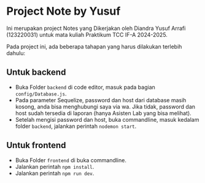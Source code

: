 # Project Note by Yusuf

Ini merupakan project Notes yang Dikerjakan oleh Diandra Yusuf Arrafi (123220031) untuk mata kuliah Praktikum TCC IF-A 2024-2025.

Pada project ini, ada beberapa tahapan yang harus dilakukan terlebih dahulu:

## Untuk backend

- Buka Folder `backend` di code editor, masuk pada bagian `config/Database.js`.
- Pada parameter Sequelize, password dan host dari database masih kosong, anda bisa menghubungi saya via wa. Jika tidak, password dan host sudah tersedia di laporan (hanya Asisten Lab yang bisa melihat).
- Setelah mengisi password dan host, buka commandline, masuk kedalam folder `backend`, jalankan perintah `nodemon start`.

## Untuk frontend

- Buka Folder `frontend` di buka commandline.
- Jalankan perintah `npm install`.
- Jalankan perintah `npm run dev`.
